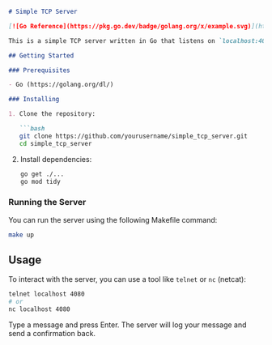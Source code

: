 ```markdown
# Simple TCP Server

[![Go Reference](https://pkg.go.dev/badge/golang.org/x/example.svg)](https://pkg.go.dev/golang.org/x/example)

This is a simple TCP server written in Go that listens on `localhost:4080`. It logs incoming messages and sends back a confirmation message.

## Getting Started

### Prerequisites

- Go (https://golang.org/dl/)

### Installing

1. Clone the repository:

   ```bash
   git clone https://github.com/yourusername/simple_tcp_server.git
   cd simple_tcp_server
   ```

2. Install dependencies:

   ```bash
   go get ./...
   go mod tidy
   ```

### Running the Server

You can run the server using the following Makefile command:

```bash
make up
```

## Usage

To interact with the server, you can use a tool like `telnet` or `nc` (netcat):

```bash
telnet localhost 4080
# or
nc localhost 4080
```

Type a message and press Enter. The server will log your message and send a confirmation back.

```

